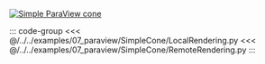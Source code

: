 [![Simple ParaView cone](/assets/images/examples/pvSimpleCone-Remote.jpg)](https://github.com/Kitware/trame/tree/master/examples/07_paraview/SimpleCone)

::: code-group
<<< @/../../examples/07_paraview/SimpleCone/LocalRendering.py
<<< @/../../examples/07_paraview/SimpleCone/RemoteRendering.py 
:::
